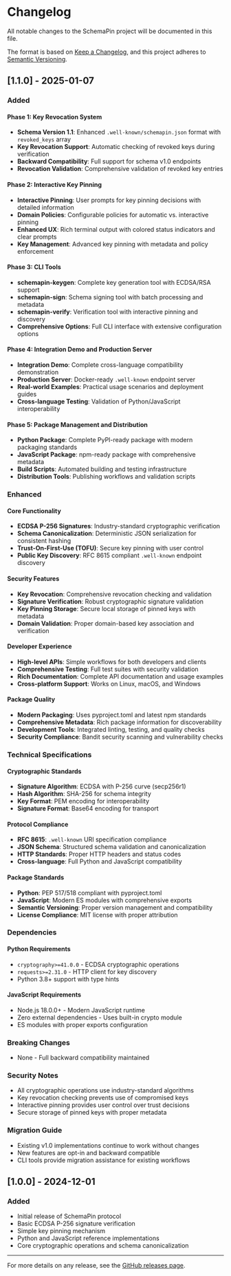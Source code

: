 # Changelog

All notable changes to the SchemaPin project will be documented in this file.

The format is based on [Keep a Changelog](https://keepachangelog.com/en/1.0.0/),
and this project adheres to [Semantic Versioning](https://semver.org/spec/v2.0.0.html).

## [1.1.0] - 2025-01-07

### Added

#### Phase 1: Key Revocation System
- **Schema Version 1.1**: Enhanced `.well-known/schemapin.json` format with `revoked_keys` array
- **Key Revocation Support**: Automatic checking of revoked keys during verification
- **Backward Compatibility**: Full support for schema v1.0 endpoints
- **Revocation Validation**: Comprehensive validation of revoked key entries

#### Phase 2: Interactive Key Pinning
- **Interactive Pinning**: User prompts for key pinning decisions with detailed information
- **Domain Policies**: Configurable policies for automatic vs. interactive pinning
- **Enhanced UX**: Rich terminal output with colored status indicators and clear prompts
- **Key Management**: Advanced key pinning with metadata and policy enforcement

#### Phase 3: CLI Tools
- **schemapin-keygen**: Complete key generation tool with ECDSA/RSA support
- **schemapin-sign**: Schema signing tool with batch processing and metadata
- **schemapin-verify**: Verification tool with interactive pinning and discovery
- **Comprehensive Options**: Full CLI interface with extensive configuration options

#### Phase 4: Integration Demo and Production Server
- **Integration Demo**: Complete cross-language compatibility demonstration
- **Production Server**: Docker-ready `.well-known` endpoint server
- **Real-world Examples**: Practical usage scenarios and deployment guides
- **Cross-language Testing**: Validation of Python/JavaScript interoperability

#### Phase 5: Package Management and Distribution
- **Python Package**: Complete PyPI-ready package with modern packaging standards
- **JavaScript Package**: npm-ready package with comprehensive metadata
- **Build Scripts**: Automated building and testing infrastructure
- **Distribution Tools**: Publishing workflows and validation scripts

### Enhanced

#### Core Functionality
- **ECDSA P-256 Signatures**: Industry-standard cryptographic verification
- **Schema Canonicalization**: Deterministic JSON serialization for consistent hashing
- **Trust-On-First-Use (TOFU)**: Secure key pinning with user control
- **Public Key Discovery**: RFC 8615 compliant `.well-known` endpoint discovery

#### Security Features
- **Key Revocation**: Comprehensive revocation checking and validation
- **Signature Verification**: Robust cryptographic signature validation
- **Key Pinning Storage**: Secure local storage of pinned keys with metadata
- **Domain Validation**: Proper domain-based key association and verification

#### Developer Experience
- **High-level APIs**: Simple workflows for both developers and clients
- **Comprehensive Testing**: Full test suites with security validation
- **Rich Documentation**: Complete API documentation and usage examples
- **Cross-platform Support**: Works on Linux, macOS, and Windows

#### Package Quality
- **Modern Packaging**: Uses pyproject.toml and latest npm standards
- **Comprehensive Metadata**: Rich package information for discoverability
- **Development Tools**: Integrated linting, testing, and quality checks
- **Security Compliance**: Bandit security scanning and vulnerability checks

### Technical Specifications

#### Cryptographic Standards
- **Signature Algorithm**: ECDSA with P-256 curve (secp256r1)
- **Hash Algorithm**: SHA-256 for schema integrity
- **Key Format**: PEM encoding for interoperability
- **Signature Format**: Base64 encoding for transport

#### Protocol Compliance
- **RFC 8615**: `.well-known` URI specification compliance
- **JSON Schema**: Structured schema validation and canonicalization
- **HTTP Standards**: Proper HTTP headers and status codes
- **Cross-language**: Full Python and JavaScript compatibility

#### Package Standards
- **Python**: PEP 517/518 compliant with pyproject.toml
- **JavaScript**: Modern ES modules with comprehensive exports
- **Semantic Versioning**: Proper version management and compatibility
- **License Compliance**: MIT license with proper attribution

### Dependencies

#### Python Requirements
- `cryptography>=41.0.0` - ECDSA cryptographic operations
- `requests>=2.31.0` - HTTP client for key discovery
- Python 3.8+ support with type hints

#### JavaScript Requirements
- Node.js 18.0.0+ - Modern JavaScript runtime
- Zero external dependencies - Uses built-in crypto module
- ES modules with proper exports configuration

### Breaking Changes
- None - Full backward compatibility maintained

### Security Notes
- All cryptographic operations use industry-standard algorithms
- Key revocation checking prevents use of compromised keys
- Interactive pinning provides user control over trust decisions
- Secure storage of pinned keys with proper metadata

### Migration Guide
- Existing v1.0 implementations continue to work without changes
- New features are opt-in and backward compatible
- CLI tools provide migration assistance for existing workflows

## [1.0.0] - 2024-12-01

### Added
- Initial release of SchemaPin protocol
- Basic ECDSA P-256 signature verification
- Simple key pinning mechanism
- Python and JavaScript reference implementations
- Core cryptographic operations and schema canonicalization

---

For more details on any release, see the [GitHub releases page](https://github.com/thirdkey/schemapin/releases).